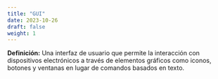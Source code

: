 ```yaml
---
title: "GUI"
date: 2023-10-26
draft: false
weight: 1
---
```


**Definición:** Una interfaz de usuario que permite la interacción con dispositivos electrónicos a través de elementos gráficos como iconos, botones y ventanas en lugar de comandos basados en texto.
